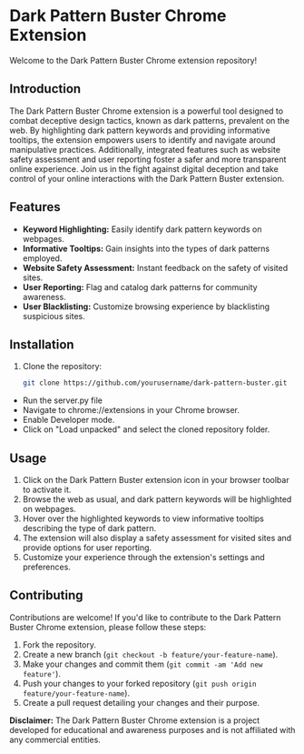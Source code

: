 # Dark Pattern Buster Chrome Extension

Welcome to the Dark Pattern Buster Chrome extension repository!

## Introduction

The Dark Pattern Buster Chrome extension is a powerful tool designed to combat deceptive design tactics, known as dark patterns, prevalent on the web. By highlighting dark pattern keywords and providing informative tooltips, the extension empowers users to identify and navigate around manipulative practices. Additionally, integrated features such as website safety assessment and user reporting foster a safer and more transparent online experience. Join us in the fight against digital deception and take control of your online interactions with the Dark Pattern Buster extension.

## Features

- **Keyword Highlighting:** Easily identify dark pattern keywords on webpages.
- **Informative Tooltips:** Gain insights into the types of dark patterns employed.
- **Website Safety Assessment:** Instant feedback on the safety of visited sites.
- **User Reporting:** Flag and catalog dark patterns for community awareness.
- **User Blacklisting:** Customize browsing experience by blacklisting suspicious sites.

## Installation

1. Clone the repository:
   ```bash
   git clone https://github.com/yourusername/dark-pattern-buster.git
- Run the server.py file
- Navigate to chrome://extensions in your Chrome browser.
- Enable Developer mode.
- Click on "Load unpacked" and select the cloned repository folder.


## Usage

1. Click on the Dark Pattern Buster extension icon in your browser toolbar to activate it.
2. Browse the web as usual, and dark pattern keywords will be highlighted on webpages.
3. Hover over the highlighted keywords to view informative tooltips describing the type of dark pattern.
4. The extension will also display a safety assessment for visited sites and provide options for user reporting.
5. Customize your experience through the extension's settings and preferences.

## Contributing

Contributions are welcome! If you'd like to contribute to the Dark Pattern Buster Chrome extension, please follow these steps:

1. Fork the repository.
2. Create a new branch (`git checkout -b feature/your-feature-name`).
3. Make your changes and commit them (`git commit -am 'Add new feature'`).
4. Push your changes to your forked repository (`git push origin feature/your-feature-name`).
5. Create a pull request detailing your changes and their purpose.


**Disclaimer:** The Dark Pattern Buster Chrome extension is a project developed for educational and awareness purposes and is not affiliated with any commercial entities.

